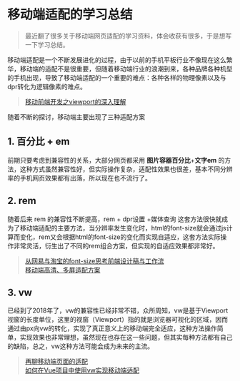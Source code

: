 # 移动端适配的学习总结

 >最近翻了很多关于移动端网页适配的学习资料，体会收获有很多，于是想写一下学习总结。

移动端适配是一个不断发展进化的过程，由于以前的手机平板行业不像现在这么繁华，移动端的适配不是很重要，但随着移动端行业的浪潮到来，各种品牌各种机型的手机出现，导致了移动端适配的一个重要的难点：各种各样的物理像素以及与dpr转化为逻辑像素的难点。
>[移动前端开发之viewport的深入理解](https://www.cnblogs.com/2050/p/3877280.html)

 随着不断的探讨，移动端主要出现了三种适配方案

## 1. 百分比 + em

前期只要考虑到兼容性的关系，大部分网页都采用 **图片容器百分比**+**文字em** 的方法，这种方式虽然兼容性好，但实际操作复杂，适配性效果也很差，基本不同分辨率的手机网页效果都有出落，所以现在也不流行了。

## 2. rem

随着后来 rem 的兼容性不断提高，rem + dpr设置 +媒体查询 这套方法很快就成为了移动端适配的主要方法，当分辨率发生变化时，html的font-size就会通过js计算而变化，rem又会根据html的font-size的变化而实现自适应，这套方法实际操作非常灵活，衍生出了不同的rem组合方案，但实现的自适应效果都非常好。
>[从网易与淘宝的font-size思考前端设计稿与工作流](http://www.cnblogs.com/lyzg/p/4877277.html)<br>
>[移动端高清、多屏适配方案](http://www.html-js.com/article/Mobile-terminal-H5-mobile-terminal-HD-multi-screen-adaptation-scheme%203041)

## 3. vw

已经到了2018年了，vw的兼容性已经非常不错，众所周知，vw是基于Viewport视窗的长度单位，这里的视窗（Viewport）指的就是浏览器可视化的区域，因而通过由px向vw的转化，实现了真正意义上的移动端完全适应，这种方法操作简单，实现效果也非常理想，虽然现在也存在这一些问题，但其实每种方法都有自己的缺陷，总之，vw这种方法可能会成为未来的主流。
>[再聊移动端页面的适配](https://www.w3cplus.com/css/vw-for-layout.html)<br>
>[如何在Vue项目中使用vw实现移动端适配](https://www.w3cplus.com/mobile/vw-layout-in-vue.html)
